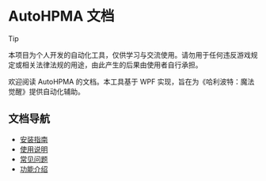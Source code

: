# AutoHPMA 文档

> [!TIP]
> 本项目为个人开发的自动化工具，仅供学习与交流使用。请勿用于任何违反游戏规定或相关法律法规的用途，由此产生的后果由使用者自行承担。

欢迎阅读 AutoHPMA 的文档。本工具基于 WPF 实现，旨在为《哈利波特：魔法觉醒》提供自动化辅助。

## 文档导航

- [安装指南](install.md)
- [使用说明](usage.md)
- [常见问题](faq.md)
- [功能介绍](features/index.md)

